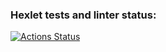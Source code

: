### Hexlet tests and linter status:
[![Actions Status](https://github.com/AlexSubach/python-project-52/workflows/hexlet-check/badge.svg)](https://github.com/AlexSubach/python-project-52/actions)
